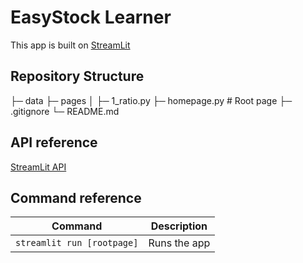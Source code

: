 # EasyStock Learner

This app is built on [StreamLit](https://streamlit.io)

## Repository Structure
├─ data
├─ pages
│  ├─ 1_ratio.py
├─ homepage.py          # Root page
├─ .gitignore
└─ README.md

## API reference
[StreamLit API](https://docs.streamlit.io/develop/api-reference)

## Command reference

| Command           | Description                                              |
| ----------------- | -------------------------------------------------------- |
| `streamlit run [rootpage]`            | Runs the app                        |
